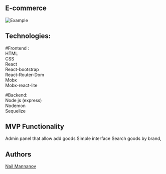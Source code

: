 ## E-commerce



![Example]()


## Technologies: 

#Frontend : </br>
HTML</br>
CSS</br>
React</br>
React-bootstrap</br>
React-Router-Dom</br>
Mobx</br>
Mobx-react-lite</br>

#Backend:</br>
Node js (express)</br>
Nodemon</br>
Sequelize</br>


## MVP Functionality </br>
Admin panel that allow add goods
Simple interface
Search goods by brand, 

## Authors
<a href="https://github.com/nailmann-js"> Nail Mannanov </a> </br>
